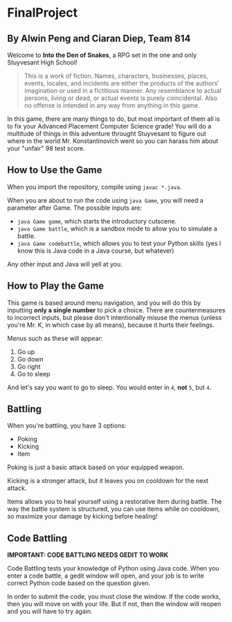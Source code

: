 # FinalProject
## By Alwin Peng and Ciaran Diep, Team 814

Welcome to **Into the Den of Snakes**, a RPG set in the one and only Stuyvesant High School!
> This is a work of fiction. Names, characters, businesses, places, events, locales, and incidents are either the products of the authors’ imagination or used in a fictitious manner. Any resemblance to actual persons, living or dead, or actual events is purely coincidental.
> Also no offense is intended in any way from anything in this game.

In this game, there are many things to do, but most important of them all is to fix your Advanced Placement Computer Science grade! You will do a multitude of things in this adventure throught Stuyvesant to figure out where in the world Mr. Konstantinovich went so you can harass him about your "unfair" 98 test score.

## How to Use the Game

When you import the repository, compile using `javac *.java`.

When you are about to run the code using `java Game`, you will need a parameter after Game. The possible inputs are:

- `java Game game`, which starts the introductory cutscene.
- `java Game battle`, which is a sandbox mode to allow you to simulate a battle.
- `java Game codebattle`, which allows you to test your Python skills (yes I know this is Java code in a Java course, but whatever)

Any other input and Java will yell at you.

## How to Play the Game

This game is based around menu navigation, and you will do this by inputting **only a single number** to pick a choice. There are countermeasures to incorrect inputs, but please don't intentionally misuse the menus (unless you're Mr. K, in which case by all means), because it hurts their feelings. 

Menus such as these will appear:

1. Go up
2. Go down
3. Go right
4. Go to sleep

And let's say you want to go to sleep. You would enter in `4`, **not** `5`, but `4`.

## Battling

When you're battling, you have 3 options: 

- Poking
- Kicking
- Item

Poking is just a basic attack based on your equipped weapon.

Kicking is a stronger attack, but it leaves you on cooldown for the next attack.

Items allows you to heal yourself using a restorative item during battle. The way the battle system is structured, you can use items while on cooldown, so maximize your damage by kicking before healing!

## Code Battling

**IMPORTANT: CODE BATTLING NEEDS GEDIT TO WORK**

Code Battling tests your knowledge of Python using Java code. When you enter a code battle, a gedit window will open, and your job is to write correct Python code based on the question given.

In order to submit the code, you must close the window. If the code works, then you will move on with your life. But if not, then the window will reopen and you will have to try again.
